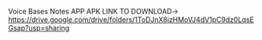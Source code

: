Voice Bases Notes APP APK LINK TO DOWNLOAD->  https://drive.google.com/drive/folders/1ToDJnX8jzHMoVJ4dV1pC9dz0LqsEGsap?usp=sharing
